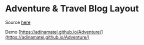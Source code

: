 # Adventure & Travel Blog Layout

Source [here](https://drive.google.com/file/d/0B6Da5-0kA6QbX3YydzZwYzRNREE/view?pref=2&pli=1)

Demo [https://adinamatei.github.io/Adventure/](https://adinamatei.github.io/Adventure/)
